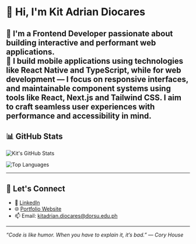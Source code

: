 # 👋 Hi, I'm Kit Adrian Diocares

🎯 I'm a **Frontend Developer** passionate about building interactive and performant web applications.  
🔧 I build mobile applications using technologies like React Native and TypeScript,
while for web development — I focus on responsive interfaces, and maintainable component systems using tools like React, Next.js and Tailwind CSS.
I aim to craft seamless user experiences with performance and accessibility in mind.
---

## 📊 GitHub Stats

![Kit's GitHub Stats](https://github-readme-stats.vercel.app/api?username=flklr-dev&show_icons=true&theme=tokyonight&hide=stars)

![Top Languages](https://github-readme-stats.vercel.app/api/top-langs/?username=flklr-dev&layout=compact&theme=tokyonight)


---

## 🔗 Let's Connect

- 💼 [LinkedIn](https://www.linkedin.com/in/your-link-here](https://www.linkedin.com/in/kit-adrian-diocares-349a20338/))
- 🌐 [Portfolio Website](https://kit-dev-delta.vercel.app/)
- 📫 Email: kitadrian.diocares@dorsu.edu.ph

---

_“Code is like humor. When you have to explain it, it’s bad.” — Cory House_

